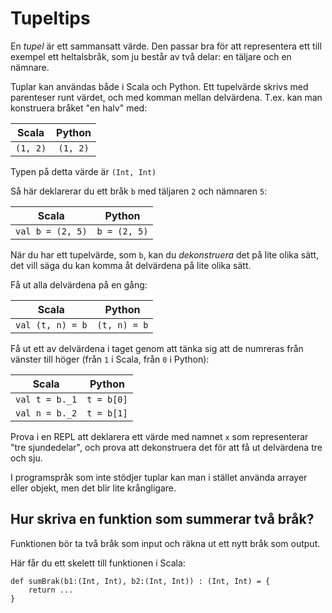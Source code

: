 Tupeltips
=========

En *tupel* är ett sammansatt värde. Den passar bra för att representera ett till exempel ett heltalsbråk, som ju består av två delar: en täljare och en nämnare.

Tuplar kan användas både i Scala och Python. Ett tupelvärde skrivs med parenteser runt värdet, och med komman mellan delvärdena. T.ex. kan man konstruera bråket "en halv" med:

| Scala  | Python |
|:------:|:------:|
|`(1, 2)`|`(1, 2)`|


Typen på detta värde är `(Int, Int)`

Så här deklarerar du ett bråk `b` med täljaren `2` och nämnaren `5`:

| Scala          | Python       |
|:--------------:|:------------:|
|`val b = (2, 5)`|`b = (2, 5)`  |

När du har ett tupelvärde, som `b`, kan du *dekonstruera* det på lite olika sätt, det vill säga du kan komma åt delvärdena på lite olika sätt.

Få ut alla delvärdena på en gång:

| Scala              | Python       |
|:------------------:|:------------:|
|`val (t, n) = b`    |`(t, n) = b`  |

Få ut ett av delvärdena i taget genom att tänka sig att de numreras från vänster till höger (från `1` i Scala, från `0` i Python):

| Scala              | Python       |
|:------------------:|:------------:|
|`val t = b._1`      |`t = b[0]`    |
|`val n = b._2`      |`t = b[1]`    |


Prova i en REPL att deklarera ett värde med namnet `x` som representerar "tre sjundedelar", och prova att dekonstruera det för att få ut delvärdena tre och sju.

I programspråk som inte stödjer tuplar kan man i stället använda arrayer eller objekt, men det blir lite krångligare.

Hur skriva en funktion som summerar två bråk?
---------------------------------------------

Funktionen bör ta två bråk som input och räkna ut ett nytt bråk som output.

Här får du ett skelett till funktionen i Scala:

    def sumBrak(b1:(Int, Int), b2:(Int, Int)) : (Int, Int) = {
        return ...
    }
